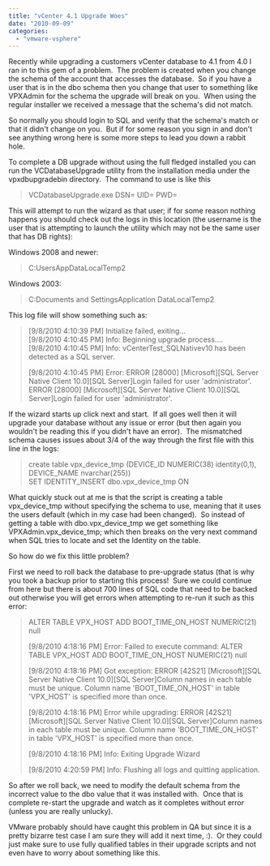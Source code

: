 ```yaml
---
title: "vCenter 4.1 Upgrade Woes"
date: "2010-09-09"
categories: 
  - "vmware-vsphere"
---
```


Recently while upgrading a customers vCenter database to 4.1 from 4.0 I ran in to this gem of a problem.  The problem is created when you change the schema of the account that accesses the database.  So if you have a user that is in the dbo schema then you change that user to something like VPXAdmin for the schema the upgrade will break on you.  When using the regular installer we received a message that the schema's did not match.  
  
So normally you should login to SQL and verify that the schema's match or that it didn't change on you.  But if for some reason you sign in and don't see anything wrong here is some more steps to lead you down a rabbit hole.  
  
To complete a DB upgrade without using the full fledged installed you can run the VCDatabaseUpgrade utility from the installation media under the vpxdbupgradebin directory.  The command to use is like this  

> VCDatabaseUpgrade.exe DSN=<DSN Name> UID=<Username with DB rights> PWD=<Password>

  
This will attempt to run the wizard as that user; if for some reason nothing happens you should check out the logs in this location (the username is the user that is attempting to launch the utility which may not be the same user that has DB rights):  
  
Windows 2008 and newer:  

> C:Users<Username>AppDataLocalTemp2

  
Windows 2003:  

> C:Documents and Settings<Username>Application DataLocalTemp2

  
This log file will show something such as:  

> \[9/8/2010 4:10:39 PM\] Initialize failed, exiting...  
> \[9/8/2010 4:10:45 PM\] Info: Beginning upgrade process....  
> \[9/8/2010 4:10:45 PM\] Info: vCenterTest\_SQLNativev10 has been detected as a SQL server.  
> 
> \[9/8/2010 4:10:45 PM\] Error: ERROR \[28000\] \[Microsoft\]\[SQL Server Native Client 10.0\]\[SQL Server\]Login failed for user 'administrator'.  
> ERROR \[28000\] \[Microsoft\]\[SQL Server Native Client 10.0\]\[SQL Server\]Login failed for user 'administrator'.  
>   

  
If the wizard starts up click next and start.  If all goes well then it will upgrade your database without any issue or error (but then again you wouldn't be reading this if you didn't have an error).  The mismatched schema causes issues about 3/4 of the way through the first file with this line in the logs:  

> create table vpx\_device\_tmp (DEVICE\_ID NUMERIC(38) identity(0,1), DEVICE\_NAME nvarchar(255))  
> SET IDENTITY\_INSERT dbo.vpx\_device\_tmp ON

  
What quickly stuck out at me is that the script is creating a table vpx\_device\_tmp without specifying the schema to use, meaning that it uses the users default (which in my case had been changed).  So instead of getting a table with dbo.vpx\_device\_tmp we get something like VPXAdmin.vpx\_device\_tmp; which then breaks on the very next command when SQL tries to locate and set the Identity on the table.  
  
So how do we fix this little problem?  
  
First we need to roll back the database to pre-upgrade status (that is why you took a backup prior to starting this process!  Sure we could continue from here but there is about 700 lines of SQL code that need to be backed out otherwise you will get errors when attempting to re-run it such as this error:  

> ALTER TABLE VPX\_HOST ADD BOOT\_TIME\_ON\_HOST NUMERIC(21) null  
>   
> \[9/8/2010 4:18:16 PM\] Error: Failed to execute command: ALTER TABLE VPX\_HOST ADD BOOT\_TIME\_ON\_HOST NUMERIC(21) null  
>   
> \[9/8/2010 4:18:16 PM\] Got exception: ERROR \[42S21\] \[Microsoft\]\[SQL Server Native Client 10.0\]\[SQL Server\]Column names in each table must be unique. Column name 'BOOT\_TIME\_ON\_HOST' in table 'VPX\_HOST' is specified more than once.  
>   
> \[9/8/2010 4:18:16 PM\] Error while upgrading: ERROR \[42S21\] \[Microsoft\]\[SQL Server Native Client 10.0\]\[SQL Server\]Column names in each table must be unique. Column name 'BOOT\_TIME\_ON\_HOST' in table 'VPX\_HOST' is specified more than once.  
>   
> \[9/8/2010 4:18:16 PM\] Info: Exiting Upgrade Wizard  
>   
> \[9/8/2010 4:20:59 PM\] Info: Flushing all logs and quitting application.

  
So after we roll back, we need to modify the default schema from the incorrect value to the dbo value that it was installed with.  Once that is complete re-start the upgrade and watch as it completes without error (unless you are really unlucky).  
  
VMware probably should have caught this problem in QA but since it is a pretty bizarre test case I am sure they will add it next time, :).  Or they could just make sure to use fully qualified tables in their upgrade scripts and not even have to worry about something like this.
